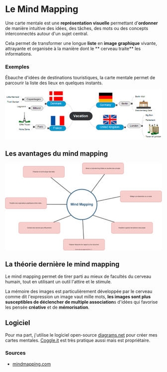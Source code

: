 # Le Mind Mapping

Une carte mentale est une **représentation visuelle**  permettant d'**ordonner** de manière intuitive des idées, des tâches, des mots ou des concepts interconnectés autour d'un sujet central.

Cela permet de transformer une longue **liste** en **image graphique** vivante, attrayante et organisée à la manière dont le ** cerveau traite** les informations.

### Exemples

Ébauche d'idées de destinations touristiques, la carte mentale permet de parcourir la liste des lieux en quelques instants. 

![mindMapVoyage](images/mindMapVoyage.jpg)

## Les avantages du mind mapping

![mind map](images/mindMapOfMindmap.svg)

## La théorie dernière le mind mapping

Le mind mapping permet de tirer parti au mieux de facultés du cerveau humain, tout en utilisant un outil l'attire et le stimule.

La mémoire des images est particulièrement développée par le cerveau comme dit l'expression un image vaut mille mots, **les images sont plus susceptibles de déclencher de multiple association**s d'idées qui favorise les pensée **créative** et de **mémorisation**.

## Logiciel

Pour ma part, j'utilise le logiciel open-source [diagrams.net](https://www.diagrams.net/) pour créer mes cartes mentales.
[Coggle.it](https://coggle.it/) est très pratique aussi mais est propriétaire.

### Sources
- [mindmapping.com](https://www.mindmapping.com/fr/mind-map)
